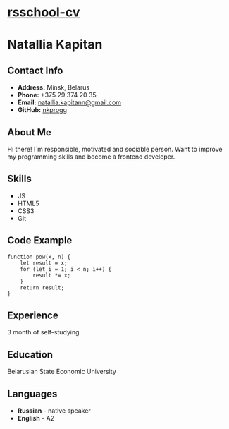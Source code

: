 # __[rsschool-cv](https://nkprogg.github.io/rsschool-cv/)__

# __Natallia Kapitan__

## __Contact Info__
- __Address:__ Minsk, Belarus
- __Phone:__ +375 29 374 20 35
- __Email:__ natallia.kapitann@gmail.com
- __GitHub:__ [nkprogg](https://github.com/nkprogg)

## __About Me__
Hi there! I`m responsible, motivated and sociable person. Want to improve my programming skills and become a frontend developer.

## __Skills__
- JS
- HTML5
- CSS3
- Git

## __Code Example__
```
function pow(x, n) {
    let result = x;
    for (let i = 1; i < n; i++) {
        result *= x;
    }
    return result;
}
```

## __Experience__
3 month of self-studying

## __Education__ 
Belarusian State Economic University

## __Languages__
- __Russian__ - native speaker
- __English__ - A2
